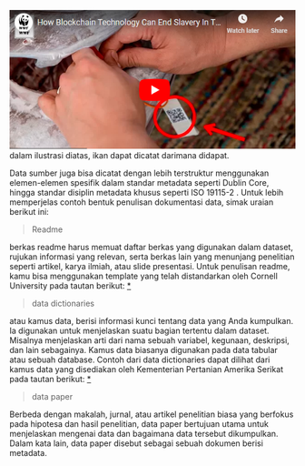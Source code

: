 ![27fc84322dc45d83346f47ce651aee17.png](../../../../_resources/27fc84322dc45d83346f47ce651aee17.png)
dalam ilustrasi diatas, ikan dapat dicatat darimana didapat. 

Data sumber juga bisa dicatat dengan lebih terstruktur menggunakan elemen-elemen spesifik dalam standar metadata seperti Dublin Core, hingga standar disiplin metadata khusus seperti ISO 19115-2 . Untuk lebih memperjelas contoh bentuk penulisan dokumentasi data, simak uraian berikut ini:

> Readme

berkas readme harus memuat daftar berkas yang digunakan dalam dataset, rujukan informasi yang relevan, serta berkas lain yang menunjang penelitian seperti artikel, karya ilmiah, atau slide presentasi. Untuk penulisan readme, kamu bisa menggunakan template yang telah distandarkan oleh Cornell University pada tautan berikut: [*](https://data.research.cornell.edu/content/readme)

> data dictionaries

atau kamus data, berisi informasi kunci tentang data yang Anda kumpulkan. Ia digunakan untuk menjelaskan suatu bagian tertentu dalam dataset. Misalnya menjelaskan arti dari nama sebuah variabel, kegunaan, deskripsi, dan lain sebagainya. Kamus data biasanya digunakan pada data tabular atau sebuah database. Contoh dari data dictionaries dapat dilihat dari kamus data yang disediakan oleh Kementerian Pertanian Amerika Serikat pada tautan berikut: [*](https://data.nal.usda.gov/data-dictionary-examples)

> data paper

Berbeda dengan makalah, jurnal, atau artikel penelitian biasa yang berfokus pada hipotesa dan hasil penelitian, data paper bertujuan utama untuk menjelaskan mengenai data dan bagaimana data tersebut dikumpulkan. Dalam kata lain, data paper disebut sebagai sebuah dokumen berisi metadata.

